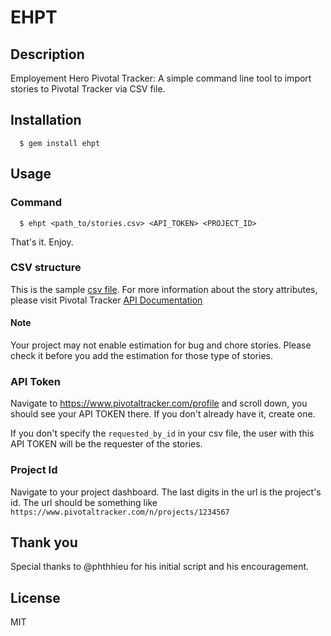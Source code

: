 # EHPT

## Description
Employement Hero Pivotal Tracker: A simple command line tool to import stories to Pivotal Tracker via CSV file.

## Installation
```
  $ gem install ehpt
```


## Usage
### Command
```
  $ ehpt <path_to/stories.csv> <API_TOKEN> <PROJECT_ID>
```
That's it. Enjoy.
### CSV structure
This is the sample [csv file](https://docs.google.com/spreadsheets/d/1ew69plL2-jOF3oJb0RNRAmyRQfer8VvQfR8DGwD6_Ro/edit?usp=sharing). For more information about the story attributes, please visit Pivotal Tracker [API Documentation](https://www.pivotaltracker.com/help/api/rest/v5#projects_project_id_stories_post)

#### Note
Your project may not enable estimation for bug and chore stories. Please check it before you add the estimation for those type of stories.

### API Token
Navigate to https://www.pivotaltracker.com/profile and scroll down, you should see your API TOKEN there. If you don't already have it, create one.

If you don't specify the `requested_by_id` in your csv file, the user with this API TOKEN will be the requester of the stories.
### Project Id
Navigate to your project dashboard. The last digits in the url is the project's id. The url should be something like `https://www.pivotaltracker.com/n/projects/1234567`

## Thank you
Special thanks to @phthhieu for his initial script and his encouragement.

## License
MIT
